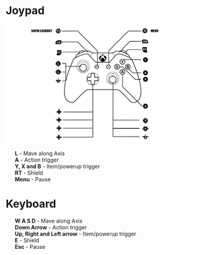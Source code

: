 
# Joypad

![joypadlayout](/assets/images/joypad.png)

<ul style="list-style-type: none">
    <li>
        <b>L</b> - Mave along Axis
    </li>
    <li>
        <b>A</b> - Action trigger
    </li>
    <li>
        <b>Y, X and B</b> - Item/powerup trigger
    </li>
    <li>
        <b>RT</b> - Shield
    </li>
    <li>
        <b>Menu</b> - Pause
    </li>
</ul>

# Keyboard

<ul style="list-style-type: none">
    <li>
        <b>W A S D</b> - Mave along Axis
    </li>
    <li>
        <b>Down Arrow</b> - Action trigger
    </li>
    <li>
        <b>Up, Right and Left arrow</b> - Item/powerup trigger
    </li>
    <li>
        <b>E</b> - Shield
    </li>
    <li>
        <b>Esc</b> - Pause
    </li>
</ul>